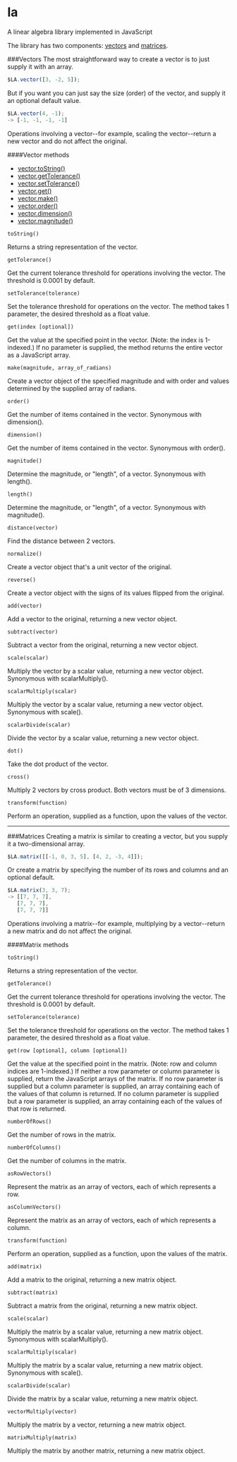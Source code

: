 la
==

A linear algebra library implemented in JavaScript

The library has two components: [vectors](#vectors) and [matrices](#matrices).


###Vectors<a id="vectors"></a>
The most straightforward way to create a vector is to just supply it with an array.

```JavaScript
$LA.vector([3, -2, 5]);
```

But if you want you can just say the size (order) of the vector, and supply it an optional default value.

```JavaScript
$LA.vector(4, -1);
-> [-1, -1, -1, -1]
```

Operations involving a vector--for example, scaling the vector--return a new vector and do not affect the original.

####Vector methods

* [vector.toString()](#vector.toString)
* [vector.getTolerance()](#vector.getTolerance)
* [vector.setTolerance()](#vector.setTolerance)
* [vector.get()](#vector.get)
* [vector.make()](#vector.make)
* [vector.order()](#vector.order)
* [vector.dimension()](#vector.dimension)
* [vector.magnitude()](#vector.magnitude)

<a id="vector.toString"></a>
```
toString()
```
Returns a string representation of the vector.

<a id="vector.getTolerance"></a>
```
getTolerance()
```
Get the current tolerance threshold for operations involving the vector.  The threshold is 0.0001 by default.

<a id="vector.setTolerance"></a>
```
setTolerance(tolerance)
```
Set the tolerance threshold for operations on the vector.  The method takes 1 parameter, the desired threshold as a float value.

<a id="vector.get"></a>
```
get(index [optional])
```
Get the value at the specified point in the vector.  (Note: the index is 1-indexed.)  If no parameter is supplied, the method returns the entire vector as a JavaScript array.  

<a id="vector.make"></a>
```
make(magnitude, array_of_radians)
```
Create a vector object of the specified magnitude and with order and values determined by the supplied array of radians. 

<a id="vector.order"></a>
```
order()
```
Get the number of items contained in the vector.  Synonymous with dimension().

<a id="vector.dimension"></a>
```
dimension()
```
Get the number of items contained in the vector.  Synonymous with order().

<a id="vector.magnitude"></a>
```
magnitude()
```
Determine the magnitude, or "length", of a vector.  Synonymous with length().

<a id="vector.length"></a>
```
length()
```
Determine the magnitude, or "length", of a vector.  Synonymous with magnitude().

<a id="vector.distance"></a>
```
distance(vector)
```
Find the distance between 2 vectors.

```
normalize()
```
Create a vector object that's a unit vector of the original.

```
reverse()
```
<a id="vector.reverse"></a>Create a vector object with the signs of its values flipped from the original.

```
add(vector)
```
<a id="vector.add"></a>Add a vector to the original, returning a new vector object.

```
subtract(vector)
```
<a id="vector.subtract"></a>Subtract a vector from the original, returning a new vector object.

```
scale(scalar)
```
<a id="vector.scale"></a>Multiply the vector by a scalar value, returning a new vector object.  Synonymous with scalarMultiply().

```
scalarMultiply(scalar)
```
<a id="vector.scalarMultiply"></a>Multiply the vector by a scalar value, returning a new vector object.  Synonymous with scale().

```
scalarDivide(scalar)
```
<a id="vector.scalarDivide"></a>Divide the vector by a scalar value, returning a new vector object.

```
dot()
```
<a id="vector.dot"></a>Take the dot product of the vector.

```
cross()
```
<a id="vector.cross"></a>Multiply 2 vectors by cross product.  Both vectors must be of 3 dimensions.

```
transform(function)
```
<a id="vector.transform"></a>Perform an operation, supplied as a function, upon the values of the vector.

***

###Matrices<a id="matrices"></a>
Creating a matrix is similar to creating a vector, but you supply it a two-dimensional array.

```JavaScript
$LA.matrix([[-1, 0, 3, 5], [4, 2, -3, 4]]);
```

Or create a matrix by specifying the number of its rows and columns and an optional default.

```JavaScript
$LA.matrix(3, 3, 7);
-> [[7, 7, 7],
   [7, 7, 7],
   [7, 7, 7]]
```

Operations involving a matrix--for example, multiplying by a vector--return a new matrix and do not affect the original.

####Matrix methods
```
toString()
```
Returns a string representation of the vector.

```
getTolerance()
```
Get the current tolerance threshold for operations involving the vector.  The threshold is 0.0001 by default.

```
setTolerance(tolerance)
```
Set the tolerance threshold for operations on the vector.  The method takes 1 parameter, the desired threshold as a float value.

```
get(row [optional], column [optional])
```
Get the value at the specified point in the matrix.  (Note: row and column indices are 1-indexed.)  If neither a row parameter or column parameter is supplied, return the JavaScript arrays of the matrix.  If no row parameter is supplied but a column parameter is supplied, an array containing each of the values of that column is returned.  If no column parameter is supplied but a row parameter is supplied, an array containing each of the values of that row is returned.

```
numberOfRows()
```
Get the number of rows in the matrix.

```
numberOfColumns()
```
Get the number of columns in the matrix.

```
asRowVectors()
```
Represent the matrix as an array of vectors, each of which represents a row.

```
asColumnVectors()
```
Represent the matrix as an array of vectors, each of which represents a column.

```
transform(function)
```
Perform an operation, supplied as a function, upon the values of the matrix.

```
add(matrix)
```
Add a matrix to the original, returning a new matrix object.

```
subtract(matrix)
```
Subtract a matrix from the original, returning a new matrix object.

```
scale(scalar)
```
Multiply the matrix by a scalar value, returning a new matrix object.  Synonymous with scalarMultiply().

```
scalarMultiply(scalar)
```
Multiply the matrix by a scalar value, returning a new matrix object.  Synonymous with scale().

```
scalarDivide(scalar)
```
Divide the matrix by a scalar value, returning a new matrix object.

```
vectorMultiply(vector)
```
Multiply the matrix by a vector, returning a new matrix object.

```
matrixMultiply(matrix)
```
Multiply the matrix by another matrix, returning a new matrix object.
